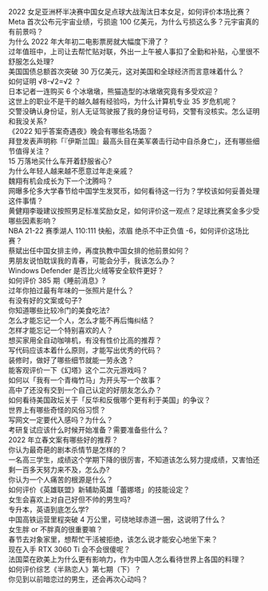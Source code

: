 2022 女足亚洲杯半决赛中国女足点球大战淘汰日本女足，如何评价本场比赛？  
Meta 首次公布元宇宙业绩，亏损逾 100 亿美元，为什么亏损这么多？元宇宙真的有前景吗？  
为什么 2022 年大年初二电影票房就大幅度下滑了？  
过年值班中，上司让去帮忙贴对联，外出一上午被人事扣了全勤和补贴，心里很不舒服怎么处理?  
美国国债总额首次突破 30 万亿美元，这对美国和全球经济而言意味着什么？  
如何证明 √8-√2=√2 ？  
日本记者一连购买 6 个冰墩墩，熊猫造型的冰墩墩究竟有多受欢迎？  
这世上的职业不是干的越久越有经验吗，为什么计算机专业 35 岁危机呢？  
交警没确认身份证，别人无证驾驶报了我的身份证号码，交警有没核实。怎么证明和我没关系?  
《2022 知乎答案奇遇夜》晚会有哪些名场面？  
拜登发表声明称「『伊斯兰国』最高头目在美军袭击行动中自杀身亡」，还有哪些细节值得关注？  
15 万落地买什么车开着舒服省心?  
为什么年轻人越来越不愿意过年走亲戚？  
魏翔有机会成长为下一个沈腾吗？  
网曝多伦多大学春节给中国学生发冥币，如何看待这一行为？学校该如何妥善处理这件事情？  
黄健翔李璇建议按照男足标准奖励女足，如何评价这一观点？足球比赛奖金多少受哪些因素影响？  
NBA 21-22 赛季湖人 110:111 快船，浓眉 绝杀不中正负值 -6，如何评价这场比赛？  
蔡斌出任中国女排主帅，再度执教中国女排的他前景如何？  
男朋友说怕耽误我的青春，可能会分手，我该怎么办？  
Windows Defender 是否比火绒等安全软件更好？  
如何评价 385 期《睡前消息》?  
过年你拍过最有年味的一张照片是什么？  
有没有好的文案或句子?  
你知道哪些比较冷门的美食吃法?  
怎么才能忘记一个人，怎么才能不再后悔纠结？  
怎样才能忘记一个特别喜欢的人？  
想买家用全自动咖啡机，有没有性价比高的推荐？  
写代码应该本着什么原则，才能写出优秀的代码？  
装修时，做好了哪些细节就能一劳永逸？  
能客观评价一下《幻塔》这个二次元游戏吗？  
如何以「我有一个青梅竹马」为开头写一个故事？  
高中了还没有交到一个自己认定的好朋友怎么办？  
如何看待美国政坛关于「反华和反俄哪个更有利于美国」的争议？  
世界上有哪些奇怪的风俗习惯？  
写网文一定要代入感吗？为什么？  
考研复试应该什么时候开始准备？需要准备些什么？  
2022 年立春文案有哪些好的推荐？  
你认为最奇葩的剧本杀情节是怎样的？  
一名高三学生，成绩这个学期下降的很厉害，不知道该怎么努力提成绩，又害怕还剩一百多天努力来不及，怎么办?  
你认为一个人痛苦的根源是什么？  
如何评价《英雄联盟》新辅助英雄「蕾娜塔」的技能设定？  
女生会喜欢上对自己好但不帅的男生吗?  
专升本，英语到底怎么学?  
中国高铁运营里程突破 4 万公里，可绕地球赤道一圈，这说明了什么？  
女生胖 or 不胖真的很重要嘛？  
春节去对象家里，想帮忙干活被拒绝，该怎么说才能安心地坐下来？  
现在入手 RTX 3060 Ti 会不会很傻呢？  
法国菜在欧美上为什么更有影响力，作为中国人怎么看待世界上各国的料理？  
如何评价综艺《半熟恋人》第七期（下）？  
你见到以前暗恋过的男生，还会再次心动吗？  
